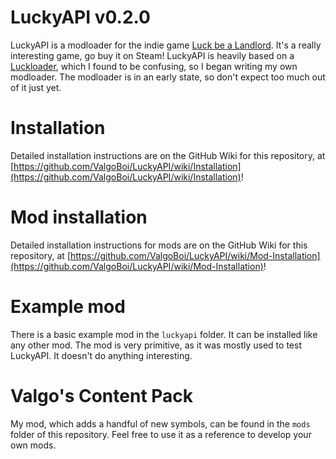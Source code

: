 # LuckyAPI v0.2.0

LuckyAPI is a modloader for the indie game [Luck be a Landlord](https://store.steampowered.com/app/1404850/Luck_be_a_Landlord/). It's a really interesting game, go buy it on Steam!
LuckyAPI is heavily based on a [Luckloader](https://github.com/FeldrinH/Luckloader), which I found to be confusing, so I began writing my own modloader. The modloader is in an early state, so don't expect too much out of it just yet.

# Installation
Detailed installation instructions are on the GitHub Wiki for this repository, at [https://github.com/ValgoBoi/LuckyAPI/wiki/Installation](https://github.com/ValgoBoi/LuckyAPI/wiki/Installation)!

# Mod installation
Detailed installation instructions for mods are on the GitHub Wiki for this repository, at [https://github.com/ValgoBoi/LuckyAPI/wiki/Mod-Installation](https://github.com/ValgoBoi/LuckyAPI/wiki/Mod-Installation)!

# Example mod
There is a basic example mod in the `luckyapi` folder. It can be installed like any other mod. The mod is very primitive, as it was mostly used to test LuckyAPI. It doesn't do anything interesting.

# Valgo's Content Pack
My mod, which adds a handful of new symbols, can be found in the `mods` folder of this repository. Feel free to use it as a reference to develop your own mods.